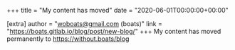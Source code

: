 +++
title = "My content has moved"
date = "2020-06-01T00:00:00+00:00"

[extra]
author = "woboats@gmail.com (boats)"
link = "https://boats.gitlab.io/blog/post/new-blog/"
+++
My content has moved permanently to https://without.boats/blog